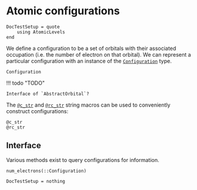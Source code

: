 # Atomic configurations

```@meta
DocTestSetup = quote
    using AtomicLevels
end
```

We define a configuration to be a set of orbitals with their associated occupation (i.e.
the number of electron on that orbital).
We can represent a particular configuration with an instance of the [`Configuration`](@ref)
type.

```@docs
Configuration
```

!!! todo "TODO"

    Interface of `AbstractOrbital`?

The [`@c_str`](@ref) and [`@rc_str`](@ref) string macros can be used to conveniently
construct configurations:

```@docs
@c_str
@rc_str
```

## Interface

Various methods exist to query configurations for information.

```@docs
num_electrons(::Configuration)
```

```@meta
DocTestSetup = nothing
```
